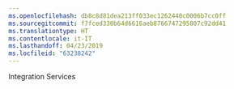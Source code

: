 ```yaml
---
ms.openlocfilehash: db8c8d81dea213ff033ec1262440c0006b7cc0ff
ms.sourcegitcommit: f7fced330b64d6616aeb8766747295807c92dd41
ms.translationtype: HT
ms.contentlocale: it-IT
ms.lasthandoff: 04/23/2019
ms.locfileid: "63238242"
---
```

 Integration Services 
